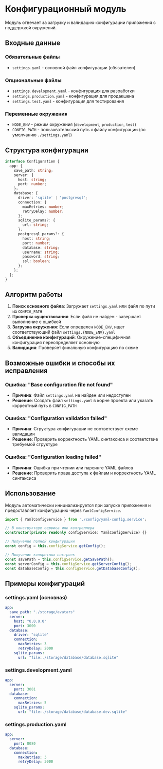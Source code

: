 # Конфигурационный модуль

Модуль отвечает за загрузку и валидацию конфигурации приложения с поддержкой окружений.

## Входные данные

### Обязательные файлы
- `settings.yaml` - основной файл конфигурации (обязателен)

### Опциональные файлы
- `settings.development.yaml` - конфигурация для разработки
- `settings.production.yaml` - конфигурация для продакшена
- `settings.test.yaml` - конфигурация для тестирования

### Переменные окружения
- `NODE_ENV` - режим окружения (`development`, `production`, `test`)
- `CONFIG_PATH` - пользовательский путь к файлу конфигурации (по умолчанию `./settings.yaml`)

## Структура конфигурации

```typescript
interface Configuration {
  app: {
    save_path: string;
    server: {
      host: string;
      port: number;
    };
    database: {
      driver: 'sqlite' | 'postgresql';
      connection: {
        maxRetries: number;
        retryDelay: number;
      };
      sqlite_params?: {
        url: string;
      };
      postgresql_params?: {
        host: string;
        port: number;
        database: string;
        username: string;
        password: string;
        ssl: boolean;
      };
    };
  };
}
```

## Алгоритм работы

1. **Поиск основного файла**: Загружает `settings.yaml` или файл по пути из `CONFIG_PATH`
2. **Проверка существования**: Если файл не найден - завершает выполнение с ошибкой
3. **Загрузка окружения**: Если определен `NODE_ENV`, ищет соответствующий файл `settings.{NODE_ENV}.yaml`
4. **Объединение конфигураций**: Окружение-специфичная конфигурация переопределяет основную
5. **Валидация**: Проверяет финальную конфигурацию по схеме

## Возможные ошибки и способы их исправления

### Ошибка: "Base configuration file not found"
- **Причина**: Файл `settings.yaml` не найден или недоступен
- **Решение**: Создать файл `settings.yaml` в корне проекта или указать корректный путь в `CONFIG_PATH`

### Ошибка: "Configuration validation failed"
- **Причина**: Структура конфигурации не соответствует схеме валидации
- **Решение**: Проверить корректность YAML синтаксиса и соответствие требуемой структуре

### Ошибка: "Configuration loading failed"
- **Причина**: Ошибка при чтении или парсинге YAML файлов
- **Решение**: Проверить права доступа к файлам и корректность YAML синтаксиса

## Использование

Модуль автоматически инициализируется при запуске приложения и предоставляет конфигурацию через `YamlConfigService`.

```typescript
import { YamlConfigService } from './config/yaml-config.service';

// В конструкторе сервиса или контроллера
constructor(private readonly configService: YamlConfigService) {}

// Получение полной конфигурации
const config = this.configService.getConfig();

// Получение конкретных настроек
const savePath = this.configService.getSavePath();
const serverConfig = this.configService.getServerConfig();
const databaseConfig = this.configService.getDatabaseConfig();
```

## Примеры конфигураций

### settings.yaml (основная)
```yaml
app:
  save_path: "./storage/avatars"
  server:
    host: "0.0.0.0"
    port: 3000
  database:
    driver: "sqlite"
    connection:
      maxRetries: 3
      retryDelay: 2000
    sqlite_params:
      url: "file:./storage/database/database.sqlite"
```

### settings.development.yaml
```yaml
app:
  server:
    port: 3001
  database:
    connection:
      maxRetries: 5
    sqlite_params:
      url: "file:./storage/database/database.dev.sqlite"
```

### settings.production.yaml
```yaml
app:
  server:
    port: 8080
  database:
    connection:
      maxRetries: 3
      retryDelay: 3000
```
